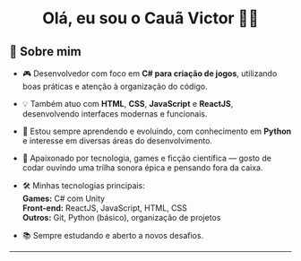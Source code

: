 <h1 align="center">Olá, eu sou o Cauã Victor 👨‍💻</h1>

## 🧠 Sobre mim

- 🎮 Desenvolvedor com foco em **C# para criação de jogos**, utilizando boas práticas e atenção à organização do código.  
- 💡 Também atuo com **HTML**, **CSS**, **JavaScript** e **ReactJS**, desenvolvendo interfaces modernas e funcionais.

- 🚀 Estou sempre aprendendo e evoluindo, com conhecimento em **Python** e interesse em diversas áreas do desenvolvimento.

- 🌌 Apaixonado por tecnologia, games e ficção científica — gosto de codar ouvindo uma trilha sonora épica e pensando fora da caixa.

- 🛠️ Minhas tecnologias principais:  
 **Games:** C# com Unity  
 **Front-end:** ReactJS, JavaScript, HTML, CSS  
 **Outros:** Git, Python (básico), organização de projetos

- 📚 Sempre estudando e aberto a novos desafios.
  
---
